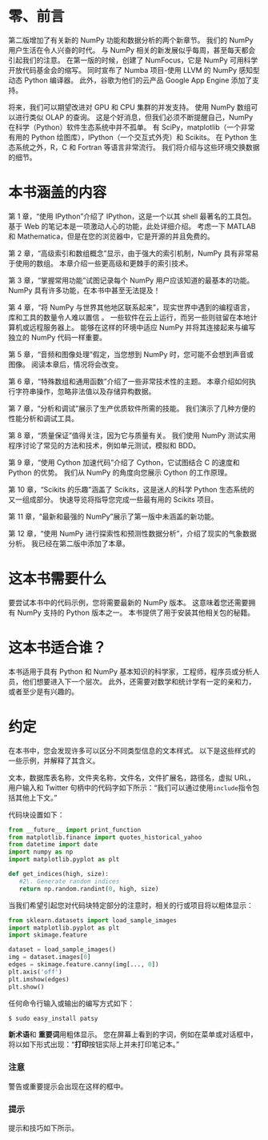 # 零、前言

第二版增加了有关新的 NumPy 功能和数据分析的两个新章节。 我们的 NumPy 用户生活在令人兴奋的时代。 与 NumPy 相关的新发展似乎每周，甚至每天都会引起我们的注意。 在第一版的时候，创建了 NumFocus，它是 NumPy 可用科学开放代码基金会的缩写。 同时宣布了 Numba 项目-使用 LLVM 的 NumPy 感知型动态 Python 编译器。 此外，谷歌为他们的云产品 Google App Engine 添加了支持。

将来，我们可以期望改进对 GPU 和 CPU 集群的并发支持。 使用 NumPy 数组可以进行类似 OLAP 的查询。 这是个好消息，但我们必须不断提醒自己，NumPy 在科学（Python）软件生态系统中并不孤单。 有 SciPy，matplotlib（一个非常有用的 Python 绘图库），IPython（一个交互式外壳）和 Scikits。 在 Python 生态系统之外，R，C 和 Fortran 等语言非常流行。 我们将介绍与这些环境交换数据的细节。

# **本书涵盖的内容**

第 1 章，“使用 IPython”介绍了 IPython，这是一个以其 shell 最著名的工具包。 基于 Web 的笔记本是一项激动人心的功能，此处详细介绍。 考虑一下 MATLAB 和 Mathematica，但是在您的浏览器中，它是开源的并且免费的。

第 2 章，“高级索引和数组概念”显示，由于强大的索引机制，NumPy 具有非常易于使用的数组。 本章介绍一些更高级和更棘手的索引技术。

第 3 章，“掌握常用功能”试图记录每个 NumPy 用户应该知道的最基本的功能。 NumPy 具有许多功能，在本书中甚至无法提及！

第 4 章，“将 NumPy 与世界其他地区联系起来”，现实世界中遇到的编程语言，库和工具的数量令人难以置信 。 一些软件在云上运行，而另一些则驻留在本地计算机或远程服务器上。 能够在这样的环境中适应 NumPy 并将其连接起来与编写独立的 NumPy 代码一样重要。

第 5 章，“音频和图像处理”假定，当您想到 NumPy 时，您可能不会想到声音或图像。 阅读本章后，情况将会改变。

第 6 章，“特殊数组和通用函数”介绍了一些非常技术性的主题。 本章介绍如何执行字符串操作，忽略非法值以及存储异构数据。

第 7 章，“分析和调试”展示了生产优质软件所需的技能。 我们演示了几种方便的性能分析和调试工具。

第 8 章，“质量保证”值得关注，因为它与质量有关。 我们使用 NumPy 测试实用程序讨论了常见的方法和技术，例如单元测试，模拟和 BDD。

第 9 章，“使用 Cython 加速代码”介绍了 Cython，它试图结合 C 的速度和 Python 的优势。 我们从 NumPy 的角度向您展示 Cython 的工作原理。

第 10 章，“Scikits 的乐趣”涵盖了 Scikits，这是迷人的科学 Python 生态系统的又一组成部分。 快速导览将指导您完成一些最有用的 Scikits 项目。

第 11 章，“最新和最强的 NumPy”展示了第一版中未涵盖的新功能。

第 12 章，“使用 NumPy 进行探索性和预测性数据分析”，介绍了现实的气象数据分析。 我已经在第二版中添加了本章。

# 这本书需要什么

要尝试本书中的代码示例，您将需要最新的 NumPy 版本。 这意味着您还需要拥有 NumPy 支持的 Python 版本之一。 本书提供了用于安装其他相关包的秘籍。

# 这本书适合谁？

本书适用于具有 Python 和 NumPy 基本知识的科学家，工程师，程序员或分析人员，他们想要进入下一个层次。 此外，还需要对数学和统计学有一定的亲和力，或者至少是有兴趣的。

# 约定

在本书中，您会发现许多可以区分不同类型信息的文本样式。 以下是这些样式的一些示例，并解释了其含义。

文本，数据库表名称，文件夹名称，文件名，文件扩展名，路径名，虚拟 URL，用户输入和 Twitter 句柄中的代码字如下所示：“我们可以通过使用`include`指令包括其他上下文。”

代码块设置如下：

```py
from __future__ import print_function
from matplotlib.finance import quotes_historical_yahoo
from datetime import date
import numpy as np
import matplotlib.pyplot as plt

def get_indices(high, size):
   #2\. Generate random indices
   return np.random.randint(0, high, size)
```

当我们希望引起您对代码块特定部分的注意时，相关的行或项目将以粗体显示：

```py
from sklearn.datasets import load_sample_images
import matplotlib.pyplot as plt
import skimage.feature

dataset = load_sample_images()
img = dataset.images[0] 
edges = skimage.feature.canny(img[..., 0])
plt.axis('off')
plt.imshow(edges)
plt.show()
```

任何命令行输入或输出的编写方式如下：

```py
$ sudo easy_install patsy

```

**新术语**和 **重要词**用粗体显示。 您在屏幕上看到的字词，例如在菜单或对话框中，将以如下形式出现：“**打印**按钮实际上并未打印笔记本。”

### 注意

警告或重要提示会出现在这样的框中。

### 提示

提示和技巧如下所示。

